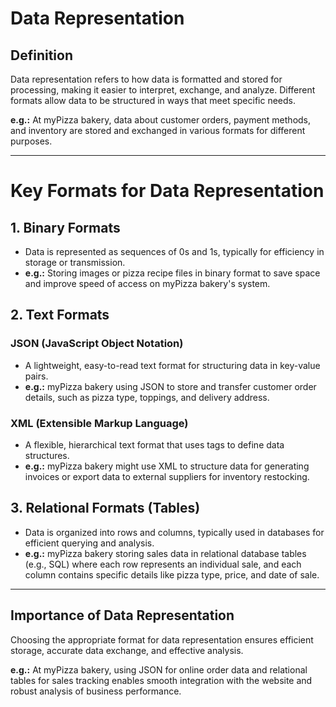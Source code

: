 # Data Representation  

## Definition  
Data representation refers to how data is formatted and stored for processing, making it easier to interpret, exchange, and analyze. Different formats allow data to be structured in ways that meet specific needs.

**e.g.:** At myPizza bakery, data about customer orders, payment methods, and inventory are stored and exchanged in various formats for different purposes.

---

# Key Formats for Data Representation  

## 1. Binary Formats  
- Data is represented as sequences of 0s and 1s, typically for efficiency in storage or transmission.
- **e.g.:** Storing images or pizza recipe files in binary format to save space and improve speed of access on myPizza bakery's system.

## 2. Text Formats  

### JSON (JavaScript Object Notation)
- A lightweight, easy-to-read text format for structuring data in key-value pairs.
- **e.g.:** myPizza bakery using JSON to store and transfer customer order details, such as pizza type, toppings, and delivery address.

### XML (Extensible Markup Language)
- A flexible, hierarchical text format that uses tags to define data structures.
- **e.g.:** myPizza bakery might use XML to structure data for generating invoices or export data to external suppliers for inventory restocking.

## 3. Relational Formats (Tables)  
- Data is organized into rows and columns, typically used in databases for efficient querying and analysis.
- **e.g.:** myPizza bakery storing sales data in relational database tables (e.g., SQL) where each row represents an individual sale, and each column contains specific details like pizza type, price, and date of sale.

---

## Importance of Data Representation  
Choosing the appropriate format for data representation ensures efficient storage, accurate data exchange, and effective analysis.

**e.g.:** At myPizza bakery, using JSON for online order data and relational tables for sales tracking enables smooth integration with the website and robust analysis of business performance.
